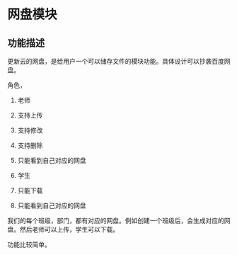 # 网盘模块

## 功能描述

更新云的网盘，是给用户一个可以储存文件的模块功能。具体设计可以抄袭百度网盘。

角色，

1. 老师
  1. 支持上传
  2. 支持修改
  3. 支持删除
  4. 只能看到自己对应的网盘

2. 学生
  1. 只能下载
  2. 只能看到自己对应的网盘


我们的每个班级，部门，都有对应的网盘。例如创建一个班级后，会生成对应的网盘。然后老师可以上传，学生可以下载。

功能比较简单。
